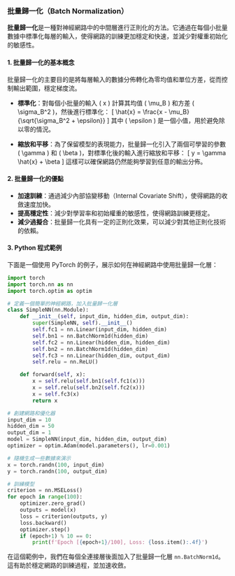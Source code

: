 ### 批量歸一化（Batch Normalization）

**批量歸一化**是一種對神經網路中的中間層進行正則化的方法。它通過在每個小批量數據中標準化每層的輸入，使得網路的訓練更加穩定和快速，並減少對權重初始化的敏感性。

#### 1. 批量歸一化的基本概念

批量歸一化的主要目的是將每層輸入的數據分佈轉化為零均值和單位方差，從而控制輸出範圍，穩定梯度流。

- **標準化**：對每個小批量的輸入 \( x \) 計算其均值 \( \mu_B \) 和方差 \( \sigma_B^2 \)，然後進行標準化：
  \[
  \hat{x} = \frac{x - \mu_B}{\sqrt{\sigma_B^2 + \epsilon}}
  \]
  其中 \( \epsilon \) 是一個小值，用於避免除以零的情況。

- **縮放和平移**：為了保留模型的表現能力，批量歸一化引入了兩個可學習的參數 \( \gamma \) 和 \( \beta \)，對標準化後的輸入進行縮放和平移：
  \[
  y = \gamma \hat{x} + \beta
  \]
  這樣可以確保網路仍然能夠學習到任意的輸出分佈。

#### 2. 批量歸一化的優點

- **加速訓練**：通過減少內部協變移動（Internal Covariate Shift），使得網路的收斂速度加快。
- **提高穩定性**：減少對學習率和初始權重的敏感性，使得網路訓練更穩定。
- **減少過擬合**：批量歸一化具有一定的正則化效果，可以減少對其他正則化技術的依賴。

#### 3. Python 程式範例

下面是一個使用 PyTorch 的例子，展示如何在神經網路中使用批量歸一化層：

```python
import torch
import torch.nn as nn
import torch.optim as optim

# 定義一個簡單的神經網路，加入批量歸一化層
class SimpleNN(nn.Module):
    def __init__(self, input_dim, hidden_dim, output_dim):
        super(SimpleNN, self).__init__()
        self.fc1 = nn.Linear(input_dim, hidden_dim)
        self.bn1 = nn.BatchNorm1d(hidden_dim)
        self.fc2 = nn.Linear(hidden_dim, hidden_dim)
        self.bn2 = nn.BatchNorm1d(hidden_dim)
        self.fc3 = nn.Linear(hidden_dim, output_dim)
        self.relu = nn.ReLU()

    def forward(self, x):
        x = self.relu(self.bn1(self.fc1(x)))
        x = self.relu(self.bn2(self.fc2(x)))
        x = self.fc3(x)
        return x

# 創建網路和優化器
input_dim = 10
hidden_dim = 50
output_dim = 1
model = SimpleNN(input_dim, hidden_dim, output_dim)
optimizer = optim.Adam(model.parameters(), lr=0.001)

# 隨機生成一些數據來演示
x = torch.randn(100, input_dim)
y = torch.randn(100, output_dim)

# 訓練模型
criterion = nn.MSELoss()
for epoch in range(100):
    optimizer.zero_grad()
    outputs = model(x)
    loss = criterion(outputs, y)
    loss.backward()
    optimizer.step()
    if (epoch+1) % 10 == 0:
        print(f'Epoch [{epoch+1}/100], Loss: {loss.item():.4f}')
```

在這個範例中，我們在每個全連接層後面加入了批量歸一化層 `nn.BatchNorm1d`。這有助於穩定網路的訓練過程，並加速收斂。